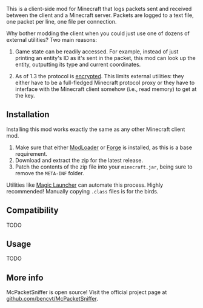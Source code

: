 This is a client-side mod for Minecraft that logs packets sent and received
between the client and a Minecraft server. Packets are logged to a text file,
one packet per line, one file per connection.

Why bother modding the client when you could just use one of dozens of external
utilities? Two main reasons:

1. Game state can be readily accessed. For example, instead of just printing an
   entity's ID as it's sent in the packet, this mod can look up the entity,
   outputting its type and current coordinates.

2. As of 1.3 the protocol is [encrypted](http://mc.kev009.com/Protocol_Encryption).
   This limits external utilities: they either have to be a full-fledged
   Minecraft protocol proxy or they have to interface with the Minecraft client
   somehow (i.e., read memory) to get at the key.

## Installation

Installing this mod works exactly the same as any other Minecraft client mod.

1.  Make sure that either [ModLoader](http://www.minecraftforum.net/topic/75440-modloader/)
    or [Forge](http://www.minecraftforge.net/forum/) is installed, as this is a
    base requirement.
2.  Download and extract the zip for the latest release.
3.  Patch the contents of the zip file into your `minecraft.jar`, being sure to
    remove the `META-INF` folder.

Utilities like [Magic Launcher](http://www.minecraftforum.net/topic/939149-/)
can automate this process. Highly recommended! Manually copying `.class` files
is for the birds.

## Compatibility

TODO

## Usage

TODO

## More info

McPacketSniffer is open source! Visit the official project page at
[github.com/bencvt/McPacketSniffer](https://github.com/bencvt/McPacketSniffer).
